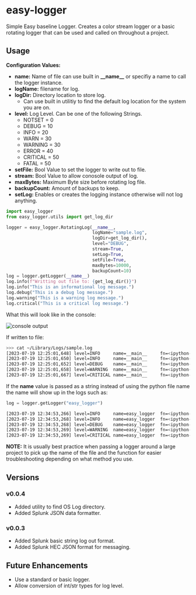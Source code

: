 # easy-logger

Simple Easy baseline Logger. Creates a color stream logger or a basic rotating logger that can be used and called on throughout a project.

## Usage

__Configuration Values:__

* __name:__ Name of file can use built in __\_\_name\_\___ or specifiy a name to call the logger instance.
* __logName:__ filename for log.
* __logDir:__ Directory location to store log.
  * Can use built in utilitiy to find the default log location for the system you are on.
* __level:__ Log Level. Can be one of the following Strings.
  * NOTSET = 0
  * DEBUG = 10
  * INFO = 20
  * WARN = 30
  * WARNING = 30
  * ERROR = 40
  * CRITICAL = 50
  * FATAL = 50
* __setFile:__ Bool Value to set the logger to write out to file.
* __stream:__ Bool Value to allow conosole output of log.
* __maxBytes:__ Maximum Byte size before rotating log file.
* __backupCount:__ Amount of backups to keep.
* __setLog:__ Enables or creates the logging instance otherwise will not log anything.

```python
import easy_logger
from easy_logger.utils import get_log_dir

logger = easy_logger.RotatingLog(__name__,
                                 logName="sample.log",
                                 logDir=get_log_dir(),
                                 level="DEBUG",
                                 stream=True,
                                 setLog=True,
                                 setFile=True,
                                 maxBytes=10000,
                                 backupCount=10)
log = logger.getLogger(__name__)
log.info(f"Writting out file to: {get_log_dir()}")
log.info("This is an informational log message.")
log.debug("This is a debug log message.")
log.warning("This is a warning log message.")
log.critical("This is a critical log message.")

```

What this will look like in the console:

![console output](sample_output.jpg)

If written to file:

```bash
>>> cat ~/Library/Logs/sample.log 
[2023-07-19 12:25:01,648] level=INFO     name=__main__     fn=<ipython-input-1-e1c5bba1549c> ln=14 func=<module>: Writting out file to: /Users/*****/Library/Logs
[2023-07-19 12:25:01,650] level=INFO     name=__main__     fn=<ipython-input-1-e1c5bba1549c> ln=15 func=<module>: This is an informational log message.
[2023-07-19 12:25:01,652] level=DEBUG    name=__main__     fn=<ipython-input-1-e1c5bba1549c> ln=16 func=<module>: This is a debug log message.
[2023-07-19 12:25:01,658] level=WARNING  name=__main__     fn=<ipython-input-1-e1c5bba1549c> ln=17 func=<module>: This is a warning log message.
[2023-07-19 12:25:01,667] level=CRITICAL name=__main__     fn=<ipython-input-1-e1c5bba1549c> ln=18 func=<module>: This is a critical log message.
```

If the __name__ value is passed as a string instead of using the python file name the name will show up in the logs such as:

```python
log = logger.getLogger("easy_logger")
```

```bash
[2023-07-19 12:34:53,266] level=INFO     name=easy_logger  fn=<ipython-input-2-297430e75a74> ln=14 func=<module>: Writting out file to: /Users/*******/Library/Logs
[2023-07-19 12:34:53,268] level=INFO     name=easy_logger  fn=<ipython-input-2-297430e75a74> ln=15 func=<module>: This is an informational log message.
[2023-07-19 12:34:53,268] level=DEBUG    name=easy_logger  fn=<ipython-input-2-297430e75a74> ln=16 func=<module>: This is a debug log message.
[2023-07-19 12:34:53,269] level=WARNING  name=easy_logger  fn=<ipython-input-2-297430e75a74> ln=17 func=<module>: This is a warning log message.
[2023-07-19 12:34:53,269] level=CRITICAL name=easy_logger  fn=<ipython-input-2-297430e75a74> ln=18 func=<module>: This is a critical log message.
```

__NOTE:__ It is usually best practice when passing a logger around a large project to pick up the name of the file and the function for easier troubleshooting depending on what method you use.

## Versions

### v0.0.4

* Added utility to find OS Log directory.
* Added Splunk JSON data formatter.

### v0.0.3

* Added Splunk basic string log out format.
* Added Splunk HEC JSON format for messaging.

## Future Enhancements

* Use a standard or basic logger.
* Allow conversion of int/str types for log level.
